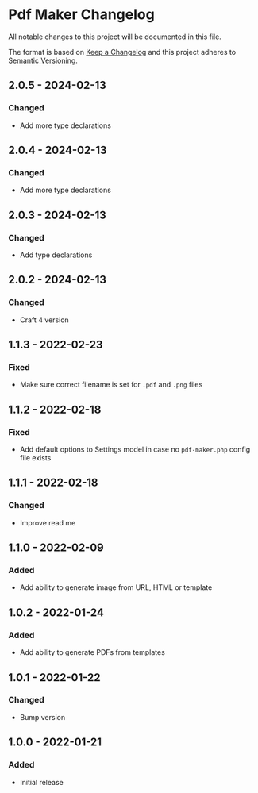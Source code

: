 # Pdf Maker Changelog

All notable changes to this project will be documented in this file.

The format is based on [Keep a Changelog](http://keepachangelog.com/) and this project adheres to [Semantic Versioning](http://semver.org/).

## 2.0.5 - 2024-02-13
### Changed
- Add more type declarations

## 2.0.4 - 2024-02-13
### Changed
- Add more type declarations

## 2.0.3 - 2024-02-13
### Changed
- Add type declarations

## 2.0.2 - 2024-02-13
### Changed
- Craft 4 version

## 1.1.3 - 2022-02-23
### Fixed
- Make sure correct filename is set for `.pdf` and `.png` files

## 1.1.2 - 2022-02-18
### Fixed
- Add default options to Settings model in case no `pdf-maker.php` config file exists

## 1.1.1 - 2022-02-18
### Changed
- Improve read me

## 1.1.0 - 2022-02-09
### Added
- Add ability to generate image from URL, HTML or template

## 1.0.2 - 2022-01-24
### Added
- Add ability to generate PDFs from templates

## 1.0.1 - 2022-01-22
### Changed
- Bump version

## 1.0.0 - 2022-01-21
### Added
- Initial release
